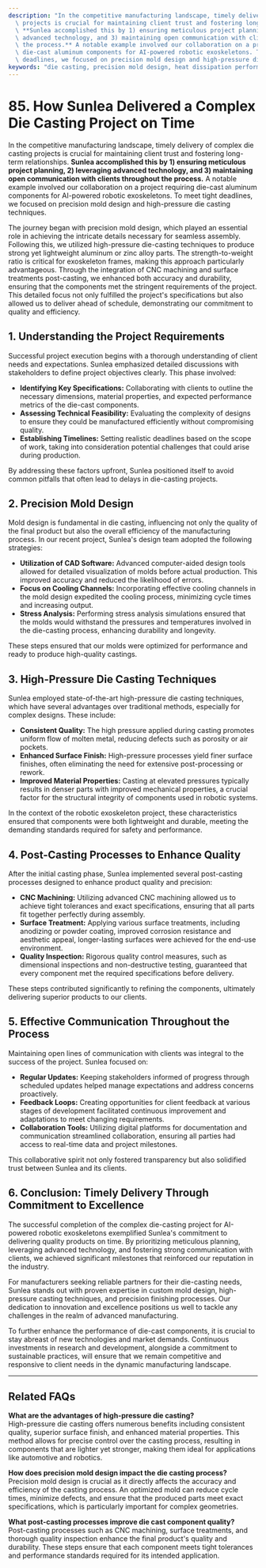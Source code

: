```yaml
---
description: "In the competitive manufacturing landscape, timely delivery of complex die casting\
  \ projects is crucial for maintaining client trust and fostering long-term relationships.\
  \ **Sunlea accomplished this by 1) ensuring meticulous project planning, 2) leveraging\
  \ advanced technology, and 3) maintaining open communication with clients throughout\
  \ the process.** A notable example involved our collaboration on a project requiring\
  \ die-cast aluminum components for AI-powered robotic exoskeletons. To meet tight\
  \ deadlines, we focused on precision mold design and high-pressure die casting techniques."
keywords: "die casting, precision mold design, heat dissipation performance, heat sink"
---
```

# 85. How Sunlea Delivered a Complex Die Casting Project on Time  

In the competitive manufacturing landscape, timely delivery of complex die casting projects is crucial for maintaining client trust and fostering long-term relationships. **Sunlea accomplished this by 1) ensuring meticulous project planning, 2) leveraging advanced technology, and 3) maintaining open communication with clients throughout the process.** A notable example involved our collaboration on a project requiring die-cast aluminum components for AI-powered robotic exoskeletons. To meet tight deadlines, we focused on precision mold design and high-pressure die casting techniques.

The journey began with precision mold design, which played an essential role in achieving the intricate details necessary for seamless assembly. Following this, we utilized high-pressure die-casting techniques to produce strong yet lightweight aluminum or zinc alloy parts. The strength-to-weight ratio is critical for exoskeleton frames, making this approach particularly advantageous. Through the integration of CNC machining and surface treatments post-casting, we enhanced both accuracy and durability, ensuring that the components met the stringent requirements of the project. This detailed focus not only fulfilled the project's specifications but also allowed us to deliver ahead of schedule, demonstrating our commitment to quality and efficiency.

## 1. Understanding the Project Requirements

Successful project execution begins with a thorough understanding of client needs and expectations. Sunlea emphasized detailed discussions with stakeholders to define project objectives clearly. This phase involved:

- **Identifying Key Specifications:** Collaborating with clients to outline the necessary dimensions, material properties, and expected performance metrics of the die-cast components.
- **Assessing Technical Feasibility:** Evaluating the complexity of designs to ensure they could be manufactured efficiently without compromising quality.
- **Establishing Timelines:** Setting realistic deadlines based on the scope of work, taking into consideration potential challenges that could arise during production.

By addressing these factors upfront, Sunlea positioned itself to avoid common pitfalls that often lead to delays in die-casting projects.

## 2. Precision Mold Design

Mold design is fundamental in die casting, influencing not only the quality of the final product but also the overall efficiency of the manufacturing process. In our recent project, Sunlea's design team adopted the following strategies:

- **Utilization of CAD Software:** Advanced computer-aided design tools allowed for detailed visualization of molds before actual production. This improved accuracy and reduced the likelihood of errors.
- **Focus on Cooling Channels:** Incorporating effective cooling channels in the mold design expedited the cooling process, minimizing cycle times and increasing output.
- **Stress Analysis:** Performing stress analysis simulations ensured that the molds would withstand the pressures and temperatures involved in the die-casting process, enhancing durability and longevity.

These steps ensured that our molds were optimized for performance and ready to produce high-quality castings.

## 3. High-Pressure Die Casting Techniques

Sunlea employed state-of-the-art high-pressure die casting techniques, which have several advantages over traditional methods, especially for complex designs. These include:

- **Consistent Quality:** The high pressure applied during casting promotes uniform flow of molten metal, reducing defects such as porosity or air pockets.
- **Enhanced Surface Finish:** High-pressure processes yield finer surface finishes, often eliminating the need for extensive post-processing or rework.
- **Improved Material Properties:** Casting at elevated pressures typically results in denser parts with improved mechanical properties, a crucial factor for the structural integrity of components used in robotic systems.

In the context of the robotic exoskeleton project, these characteristics ensured that components were both lightweight and durable, meeting the demanding standards required for safety and performance.

## 4. Post-Casting Processes to Enhance Quality

After the initial casting phase, Sunlea implemented several post-casting processes designed to enhance product quality and precision:

- **CNC Machining:** Utilizing advanced CNC machining allowed us to achieve tight tolerances and exact specifications, ensuring that all parts fit together perfectly during assembly.
- **Surface Treatment:** Applying various surface treatments, including anodizing or powder coating, improved corrosion resistance and aesthetic appeal, longer-lasting surfaces were achieved for the end-use environment.
- **Quality Inspection:** Rigorous quality control measures, such as dimensional inspections and non-destructive testing, guaranteed that every component met the required specifications before delivery.

These steps contributed significantly to refining the components, ultimately delivering superior products to our clients.

## 5. Effective Communication Throughout the Process

Maintaining open lines of communication with clients was integral to the success of the project. Sunlea focused on:

- **Regular Updates:** Keeping stakeholders informed of progress through scheduled updates helped manage expectations and address concerns proactively.
- **Feedback Loops:** Creating opportunities for client feedback at various stages of development facilitated continuous improvement and adaptations to meet changing requirements.
- **Collaboration Tools:** Utilizing digital platforms for documentation and communication streamlined collaboration, ensuring all parties had access to real-time data and project milestones.

This collaborative spirit not only fostered transparency but also solidified trust between Sunlea and its clients.

## 6. Conclusion: Timely Delivery Through Commitment to Excellence

The successful completion of the complex die-casting project for AI-powered robotic exoskeletons exemplified Sunlea's commitment to delivering quality products on time. By prioritizing meticulous planning, leveraging advanced technology, and fostering strong communication with clients, we achieved significant milestones that reinforced our reputation in the industry.

For manufacturers seeking reliable partners for their die-casting needs, Sunlea stands out with proven expertise in custom mold design, high-pressure casting techniques, and precision finishing processes. Our dedication to innovation and excellence positions us well to tackle any challenges in the realm of advanced manufacturing.

To further enhance the performance of die-cast components, it is crucial to stay abreast of new technologies and market demands. Continuous investments in research and development, alongside a commitment to sustainable practices, will ensure that we remain competitive and responsive to client needs in the dynamic manufacturing landscape.

---

## Related FAQs

**What are the advantages of high-pressure die casting?**  
High-pressure die casting offers numerous benefits including consistent quality, superior surface finish, and enhanced material properties. This method allows for precise control over the casting process, resulting in components that are lighter yet stronger, making them ideal for applications like automotive and robotics.

**How does precision mold design impact the die casting process?**  
Precision mold design is crucial as it directly affects the accuracy and efficiency of the casting process. An optimized mold can reduce cycle times, minimize defects, and ensure that the produced parts meet exact specifications, which is particularly important for complex geometries.

**What post-casting processes improve die cast component quality?**  
Post-casting processes such as CNC machining, surface treatments, and thorough quality inspection enhance the final product's quality and durability. These steps ensure that each component meets tight tolerances and performance standards required for its intended application.
